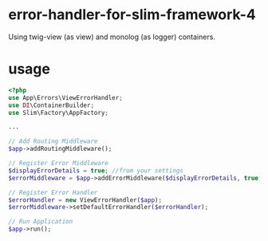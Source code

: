 # error-handler-for-slim-framework-4

Using twig-view (as view) and monolog (as logger) containers.

# usage

```php
<?php
use App\Errors\ViewErrorHandler;
use DI\ContainerBuilder;
use Slim\Factory\AppFactory;

...

// Add Routing Middleware
$app->addRoutingMiddleware();

// Register Error Middleware
$displayErrorDetails = true; //from your settings
$errorMiddleware = $app->addErrorMiddleware($displayErrorDetails, true, true);

// Register Error Handler
$errorHandler = new ViewErrorHandler($app);
$errorMiddleware->setDefaultErrorHandler($errorHandler);

// Run Application
$app->run();

```
